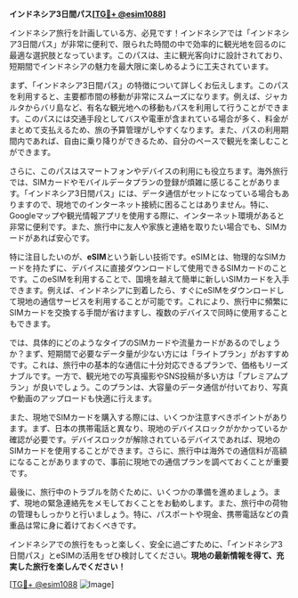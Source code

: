 **インドネシア3日間パス[[TG💪+ @esim1088](https://t.me/s/esim1088)]**

インドネシア旅行を計画している方、必見です！インドネシアでは「インドネシア3日間パス」が非常に便利で、限られた時間の中で効率的に観光地を回るのに最適な選択肢となっています。このパスは、主に観光客向けに設計されており、短期間でインドネシアの魅力を最大限に楽しめるように工夫されています。

まず、「インドネシア3日間パス」の特徴について詳しくお伝えします。このパスを利用すると、主要都市間の移動が非常にスムーズになります。例えば、ジャカルタからバリ島など、有名な観光地への移動もパスを利用して行うことができます。このパスには交通手段としてバスや電車が含まれている場合が多く、料金がまとめて支払えるため、旅の予算管理がしやすくなります。また、パスの利用期間内であれば、自由に乗り降りができるため、自分のペースで観光を楽しむことができます。

さらに、このパスはスマートフォンやデバイスの利用にも役立ちます。海外旅行では、SIMカードやモバイルデータプランの登録が煩雑に感じることがあります。「インドネシア3日間パス」には、データ通信がセットになっている場合もありますので、現地でのインターネット接続に困ることはありません。特に、Googleマップや観光情報アプリを使用する際に、インターネット環境があると非常に便利です。また、旅行中に友人や家族と連絡を取りたい場合でも、SIMカードがあれば安心です。

特に注目したいのが、**eSIM**という新しい技術です。eSIMとは、物理的なSIMカードを持たずに、デバイスに直接ダウンロードして使用できるSIMカードのことです。このeSIMを利用することで、国境を越えて簡単に新しいSIMカードを入手できます。例えば、インドネシアに到着したら、すぐにeSIMをダウンロードして現地の通信サービスを利用することが可能です。これにより、旅行中に頻繁にSIMカードを交換する手間が省けますし、複数のデバイスで同時に使用することもできます。

では、具体的にどのようなタイプのSIMカードや流量カードがあるのでしょうか？まず、短期間で必要なデータ量が少ない方には「ライトプラン」がおすすめです。これは、旅行中の基本的な通信に十分対応できるプランで、価格もリーズナブルです。一方で、観光地での写真撮影やSNS投稿が多い方は「プレミアムプラン」が良いでしょう。このプランは、大容量のデータ通信が付いており、写真や動画のアップロードも快適に行えます。

また、現地でSIMカードを購入する際には、いくつか注意すべきポイントがあります。まず、日本の携帯電話と異なり、現地のデバイスロックがかかっているか確認が必要です。デバイスロックが解除されているデバイスであれば、現地のSIMカードを使用することができます。さらに、旅行中は海外での通信料が高額になることがありますので、事前に現地での通信プランを調べておくことが重要です。

最後に、旅行中のトラブルを防ぐために、いくつかの準備を進めましょう。まず、現地の緊急連絡先をメモしておくことをお勧めします。また、旅行中の荷物の管理もしっかりと行いましょう。特に、パスポートや現金、携帯電話などの貴重品は常に身に着けておくべきです。

インドネシアでの旅行をもっと楽しく、安全に過ごすために、「インドネシア3日間パス」とeSIMの活用をぜひ検討してください。**現地の最新情報を得て、充実した旅行を楽しんでください！**

[[TG💪+ @esim1088](https://t.me/s/esim1088) ![Image](https://i.postimg.cc/Y0z9fWf4/image.png)]